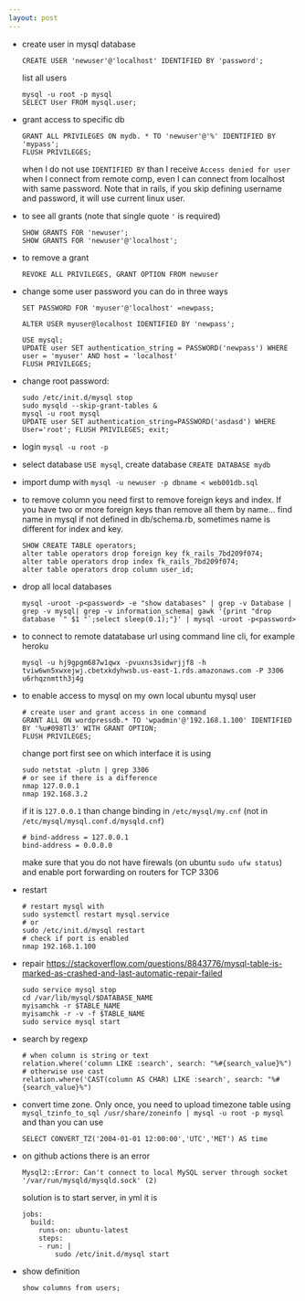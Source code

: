 ```yaml
---
layout: post
---
```


* create user in mysql database

  ~~~
  CREATE USER 'newuser'@'localhost' IDENTIFIED BY 'password';
  ~~~

  list all users
  ```
  mysql -u root -p mysql
  SELECT User FROM mysql.user;
  ```

* grant access to specific db
  ~~~
  GRANT ALL PRIVILEGES ON mydb. * TO 'newuser'@'%' IDENTIFIED BY 'mypass';
  FLUSH PRIVILEGES;
  ~~~

  when I do not use `IDENTIFIED BY` than I receive `Access denied for user` when
  I connect from remote comp, even I can connect from localhost with same
  password.
  Note that in rails, if you skip defining username and password, it will use
  current linux user.

* to see all grants (note that single quote `'` is required)

  ```
  SHOW GRANTS FOR 'newuser';
  SHOW GRANTS FOR 'newuser'@'localhost';
  ```

* to remove a grant
  ```
  REVOKE ALL PRIVILEGES, GRANT OPTION FROM newuser
  ```

* change some user password you can do in three ways

  ```
  SET PASSWORD FOR 'myuser'@'localhost' =newpass;

  ALTER USER myuser@localhost IDENTIFIED BY 'newpass';

  USE mysql;
  UPDATE user SET authentication_string = PASSWORD('newpass') WHERE user = 'myuser' AND host = 'localhost'
  FLUSH PRIVILEGES;
  ```

* change root password:

  ~~~
  sudo /etc/init.d/mysql stop
  sudo mysqld --skip-grant-tables &
  mysql -u root mysql
  UPDATE user SET authentication_string=PASSWORD('asdasd') WHERE User='root'; FLUSH PRIVILEGES; exit;
  ~~~

* login `mysql -u root -p`
* select database `USE mysql`, create database `CREATE DATABASE mydb`
* import dump with `mysql -u newuser -p dbname < web001db.sql`
* to remove column you need first to remove foreign keys and index. If you have
  two or more foreign keys than remove all them by name... find name in mysql if
  not defined in db/schema.rb, sometimes name is different for index and key.

  ~~~
  SHOW CREATE TABLE operators;
  alter table operators drop foreign key fk_rails_7bd209f074;
  alter table operators drop index fk_rails_7bd209f074;
  alter table operators drop column user_id;
  ~~~
* drop all local databases
  ```
  mysql -uroot -p<password> -e "show databases" | grep -v Database | grep -v mysql| grep -v information_schema| gawk '{print "drop database `" $1 "`;select sleep(0.1);"}' | mysql -uroot -p<password>
  ```
* to connect to remote datatabase url using command line cli, for example heroku
  ```
  mysql -u hj9gpgm687w1qwx -pvuxns3sidwrjjf8 -h tviw6wn5xwxejwj.cbetxkdyhwsb.us-east-1.rds.amazonaws.com -P 3306 u6rhqznmtth3j4g

  ```
* to enable access to mysql on my own local ubuntu mysql user
  ```
  # create user and grant access in one command
  GRANT ALL ON wordpressdb.* TO 'wpadmin'@'192.168.1.100' IDENTIFIED BY '%u#098Tl3' WITH GRANT OPTION;
  FLUSH PRIVILEGES;
  ```

  change port first see on which interface it is using
  ```
  sudo netstat -plutn | grep 3306
  # or see if there is a difference
  nmap 127.0.0.1
  nmap 192.168.3.2
  ```
  if it is `127.0.0.1` than change binding in `/etc/mysql/my.cnf` (not in
  `/etc/mysql/mysql.conf.d/mysqld.cnf`)

  ```
  # bind-address = 127.0.0.1
  bind-address = 0.0.0.0
  ```

  make sure that you do not have firewals (on ubuntu `sudo ufw status`) and
  enable port forwarding on routers for TCP 3306

* restart

  ```
  # restart mysql with
  sudo systemctl restart mysql.service
  # or
  sudo /etc/init.d/mysql restart
  # check if port is enabled
  nmap 192.168.1.100
  ```

* repair
  https://stackoverflow.com/questions/8843776/mysql-table-is-marked-as-crashed-and-last-automatic-repair-failed
  ```
  sudo service mysql stop
  cd /var/lib/mysql/$DATABASE_NAME
  myisamchk -r $TABLE_NAME
  myisamchk -r -v -f $TABLE_NAME
  sudo service mysql start
  ```

* search by regexp
  ```
  # when column is string or text
  relation.where('column LIKE :search', search: "%#{search_value}%")
  # otherwise use cast
  relation.where('CAST(column AS CHAR) LIKE :search', search: "%#{search_value}%")
  ```

* convert time zone. Only once, you need to upload timezone table using
  `mysql_tzinfo_to_sql /usr/share/zoneinfo | mysql -u root -p mysql` and than
  you can use
  ```
  SELECT CONVERT_TZ('2004-01-01 12:00:00','UTC','MET') AS time
  ```

* on github actions there is an error 
  ```
  Mysql2::Error: Can't connect to local MySQL server through socket
  '/var/run/mysqld/mysqld.sock' (2)
  ```

  solution is to start server, in yml it is
  ```
  jobs:
    build:
      runs-on: ubuntu-latest
      steps:
      - run: |
          sudo /etc/init.d/mysql start
  ```
* show definition
  ```
  show columns from users;
  ```
